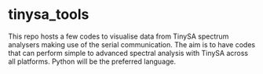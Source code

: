 # tinysa_tools
This repo hosts a few codes to visualise data from TinySA spectrum analysers making use of the serial communication. The aim is to have codes that can perform simple to advanced spectral analysis with TinySA across all platforms. Python will be the preferred language.
